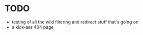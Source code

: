 # TODO

- testing of all the wild filtering and redirect stuff that's going on
- a kick-ass 404 page
